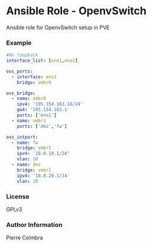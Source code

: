 # Ansible Role - OpenvSwitch

Ansible role for OpenvSwitch setup in PVE

### Example
```yaml
#No loopback
interface_list: [eno1,eno2]

ovs_ports:
  - interface: eno1
    bridge: vmbr0

ovs_bridge:
  - name: vmbr0
    ipv4: '195.154.163.18/24'
    gw4: '195.154.163.1'
    ports: ['eno1']
  - name: vmbr1
    ports: ['dmz','fw']

ovs_intport:
  - name: fw
    bridge: vmbr1
    ipv4: '10.0.10.1/24'
    vlan: 10
  - name: dmz
    bridge: vmbr1
    ipv4: '10.0.20.1/24'
    vlan: 20
```

### License

GPLv3

### Author Information

Pierre Coimbra

